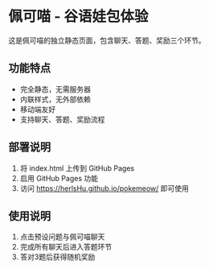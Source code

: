 # 佩可喵 - 谷语娃包体验

这是佩可喵的独立静态页面，包含聊天、答题、奖励三个环节。

## 功能特点

- 完全静态，无需服务器
- 内联样式，无外部依赖
- 移动端友好
- 支持聊天、答题、奖励流程

## 部署说明

1. 将 index.html 上传到 GitHub Pages
2. 启用 GitHub Pages 功能
3. 访问 https://herlsHu.github.io/pokemeow/ 即可使用

## 使用说明

1. 点击预设问题与佩可喵聊天
2. 完成所有聊天后进入答题环节
3. 答对3题后获得随机奖励
